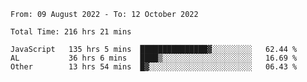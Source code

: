 
<!--START_SECTION:waka-->

```text
From: 09 August 2022 - To: 12 October 2022

Total Time: 216 hrs 21 mins

JavaScript   135 hrs 5 mins  ███████████████▓░░░░░░░░░   62.44 %
AL           36 hrs 6 mins   ████▒░░░░░░░░░░░░░░░░░░░░   16.69 %
Other        13 hrs 54 mins  █▓░░░░░░░░░░░░░░░░░░░░░░░   06.43 %
```

<!--END_SECTION:waka-->











